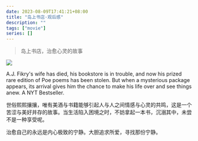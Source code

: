 ```yaml
---
date: 2023-08-09T17:41:21+08:00
title: "岛上书店·观后感"
description: ""
tags: ["movie"]
series: []
---
```

> 岛上书店，治愈心灵的故事
<!--more-->

![](/content/blog/movie/bookstore.jpg)


A.J. Fikry's wife has died, his bookstore is in trouble, and now his prized rare edition of Poe poems has been stolen. But when a mysterious package appears, its arrival gives him the chance to make his life over and see things anew. A NYT Bestseller.

世俗熙熙攘攘，唯有美酒与书籍能够引起人与人之间情感与心灵的共鸣，这是一个苦涩与美好并存的故事。当生活陷入困境之时，不妨拿起一本书，沉溺其中，未尝不是一种享受呢。

治愈自己的永远是内心极致的宁静。大胆追求所爱，寻找那份宁静。
